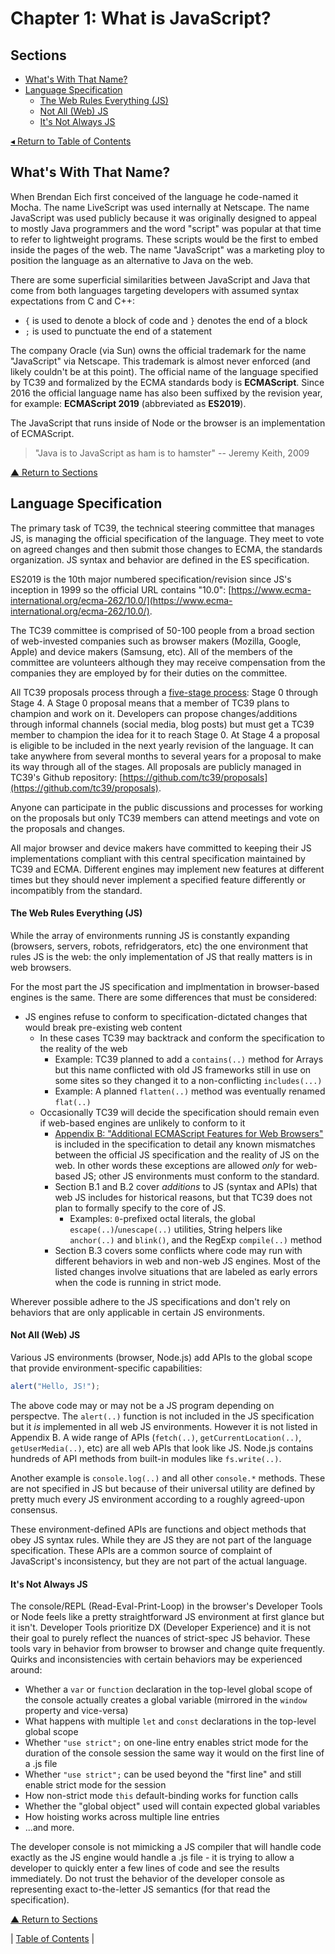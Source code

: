 # Chapter 1: What is JavaScript?

## Sections
* [What's With That Name?](#whats-with-that-name)
* [Language Specification](#language-specification)
  * [The Web Rules Everything (JS)](#the-web-rules-everything-js)
  * [Not All (Web) JS](#not-all-web-js)
  * [It's Not Always JS](#its-not-always-js)

[◂ Return to Table of Contents](../README.md)

## What's With That Name?
When Brendan Eich first conceived of the language he code-named it Mocha. The name LiveScript was used internally at Netscape. The name JavaScript was used publicly because it was originally designed to appeal to mostly Java programmers and the word "script" was popular at that time to refer to lightweight programs. These scripts would be the first to embed inside the pages of the web. The name "JavaScript" was a marketing ploy to position the language as an alternative to Java on the web.

There are some superficial similarities between JavaScript and Java that come from both languages targeting developers with assumed syntax expectations from C and C++:
* `{` is used to denote a block of code and `}` denotes the end of a block
* `;` is used to punctuate the end of a statement

The company Oracle (via Sun) owns the official trademark for the name "JavaScript" via Netscape. This trademark is almost never enforced (and likely couldn't be at this point). The official name of the language specified by TC39 and formalized by the ECMA standards body is **ECMAScript**. Since 2016 the official language name has also been suffixed by the revision year, for example: **ECMAScript 2019** (abbreviated as **ES2019**).

The JavaScript that runs inside of Node or the browser is an implementation of ECMAScript.

> "Java is to JavaScript as ham is to hamster" -- Jeremy Keith, 2009

[▲ Return to Sections](#sections)

## Language Specification
The primary task of TC39, the technical steering committee that manages JS, is managing the official specification of the language. They meet to vote on agreed changes and then submit those changes to ECMA, the standards organization. JS syntax and behavior are defined in the ES specification.

ES2019 is the 10th major numbered specification/revision since JS's inception in 1999 so the official URL contains "10.0": [https://www.ecma-international.org/ecma-262/10.0/](https://www.ecma-international.org/ecma-262/10.0/).

The TC39 committee is comprised of 50-100 people from a broad section of web-invested companies such as browser makers (Mozilla, Google, Apple) and device makers (Samsung, etc). All of the members of the committee are volunteers although they may receive compensation from the companies they are employed by for their duties on the committee.

All TC39 proposals process through a [five-stage process](https://tc39.es/process-document/): Stage 0 through Stage 4. A Stage 0 proposal means that a member of TC39 plans to champion and work on it. Developers can propose changes/additions through informal channels (social media, blog posts) but must get a TC39 member to champion the idea for it to reach Stage 0. At Stage 4 a proposal is eligible to be included in the next yearly revision of the language. It can take anywhere from several months to several years for a proposal to make its way through all of the stages. All proposals are publicly managed in TC39's Github repository: [https://github.com/tc39/proposals](https://github.com/tc39/proposals).

Anyone can participate in the public discussions and processes for working on the proposals but only TC39 members can attend meetings and vote on the proposals and changes.

All major browser and device makers have committed to keeping their JS implementations compliant with this central specification maintained by TC39 and ECMA. Different engines may implement new features at different times but they should never implement a specified feature differently or incompatibly from the standard.

#### The Web Rules Everything (JS)
While the array of environments running JS is constantly expanding (browsers, servers, robots, refridgerators, etc) the one environment that rules JS is the web: the only implementation of JS that really matters is in web browsers.

For the most part the JS specification and implmentation in browser-based engines is the same. There are some differences that must be considered:
* JS engines refuse to conform to specification-dictated changes that would break pre-existing web content
  * In these cases TC39 may backtrack and conform the specification to the reality of the web
    * Example: TC39 planned to add a `contains(..)` method for Arrays but this name conflicted with old JS frameworks still in use on some sites so they changed it to a non-conflicting `includes(...)`
    * Example: A planned `flatten(..)` method was eventually renamed `flat(..)`
  * Occasionally TC39 will decide the specification should remain even if web-based engines are unlikely to conform to it
    * [Appendix B: "Additional ECMAScript Features for Web Browsers"](https://262.ecma-international.org/10.0/#sec-additional-ecmascript-features-for-web-browsers) is included in the specification to detail any known mismatches between the official JS specification and the reality of JS on the web. In other words these exceptions are allowed _only_ for web-based JS; other JS environments must conform to the standard.
    * Section B.1 and B.2 cover _additions_ to JS (syntax and APIs) that web JS includes for historical reasons, but that TC39 does not plan to formally specify to the core of JS.
      * Examples: `0`-prefixed octal literals, the global `escape(..)`/`unescape(..)` utilities, String helpers like `anchor(..)` and `blink()`, and the RegExp `compile(..)` method
    * Section B.3 covers some conflicts where code may run with different behaviors in web and non-web JS engines. Most of the listed changes involve situations that are labeled as early errors when the code is running in strict mode.

Wherever possible adhere to the JS specifications and don't rely on behaviors that are only applicable in certain JS environments.

#### Not All (Web) JS
Various JS environments (browser, Node.js) add APIs to the global scope that provide environment-specific capabilities:

```javascript
alert("Hello, JS!");
```

The above code may or may not be a JS program depending on perspectve. The `alert(..)` function is not included in the JS specification but it _is_ implemented in all web JS environments. However it is not listed in Appendix B. A wide range of APIs (`fetch(..)`, `getCurrentLocation(..)`, `getUserMedia(..)`, etc) are all web APIs that look like JS. Node.js contains hundreds of API methods from built-in modules like `fs.write(..)`.

Another example is `console.log(..)` and all other `console.*` methods. These are not specified in JS but because of their universal utility are defined by pretty much every JS environment according to a roughly agreed-upon consensus.

These environment-defined APIs are functions and object methods that obey JS syntax rules. While they are JS they are not part of the language specification. These APIs are a common source of complaint of JavaScript's inconsistency, but they are not part of the actual language.

#### It's Not Always JS
The console/REPL (Read-Eval-Print-Loop) in the browser's Developer Tools or Node feels like a pretty straightforward JS environment at first glance but it isn't. Developer Tools prioritize DX (Developer Experience) and it is not their goal to purely reflect the nuances of strict-spec JS behavior. These tools vary in behavior from browser to browser and change quite frequently. Quirks and inconsistencies with certain behaviors may be experienced around:
* Whether a `var` or `function` declaration in the top-level global scope of the console actually creates a global variable (mirrored in the `window` property and vice-versa)
* What happens with multiple `let` and `const` declarations in the top-level global scope
* Whether `"use strict";` on one-line entry enables strict mode for the duration of the console session the same way it would on the first line of a .js file
* Whether `"use strict";` can be used beyond the "first line" and still enable strict mode for the session
* How non-strict mode `this` default-binding works for function calls
* Whether the "global object" used will contain expected global variables
* How hoisting works across multiple line entries
* ...and more.

The developer console is not mimicking a JS compiler that will handle code exactly as the JS engine would handle a .js file - it is trying to allow a developer to quickly enter a few lines of code and see the results immediately. Do not trust the behavior of the developer console as representing exact to-the-letter JS semantics (for that read the specification).

[▲ Return to Sections](#sections)

| [Table of Contents](../README.md#table-of-contents) |
